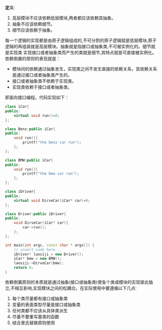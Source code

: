**定义**:  
1. 高层模块不应该依赖低层模块,两者都应该依赖其抽象。
2. 抽象不应该依赖细节。
3. 细节应该依赖于抽象。  

每一个逻辑的实现都是由原子逻辑组成的,不可分割的原子逻辑就是低层模块,原子逻辑的再组装就是高层模块。抽象就是指接口或抽象类,不可被实例化的。细节就是实现类
实现接口或者抽象类而产生的类就是细节,其特点就是可直接被实例化。依赖倒置的原则的表现就是：
- 模块间的依赖通过抽象发生，实现类之间不发生直接的依赖关系，其依赖关系是通过接口或者抽象类产生的。
- 接口或者抽象类不依赖于实现类。
- 实现类依赖于接口或者抽象类。 

即面向接口编程。代码实现如下：
```cpp
class iCar{
public:
    virtual void run()=0;
};

class Benz:public iCar{
public:
    void run(){
        printf("the benz car run");
    };
};

class BMW:public iCar{
public:
    void run(){
        printf("the bmw car run");
    };
};

class iDriver{
public:
    virtual void DirveCar(iCar* car)=0;
};

class Driver:public iDriver{
public:
    void DirveCar(iCar* car){
        car->run();
    };
};

int main(int argc, const char * argv[]) {
    // insert code here...
    iDriver* laosiji = new Driver();
    iCar* bmw = new BMW();
    laosiji->DirveCar(bmw);
    return 0;
}
```
依赖倒置原则的本质就是通过抽象(接口或抽象类)使各个类或模块的实现彼此独立,不相互影响,实现模块之间的松耦合。在实际使用中要遵循以下几点:  
1. 每个类尽量都有接口或抽象类
2. 变量的表面类型尽量是接口或抽象类
3. 任何类都不应该从具体类派生
4. 尽量不要重写基类的函数
5. 结合里氏替换原则使用
  
  
